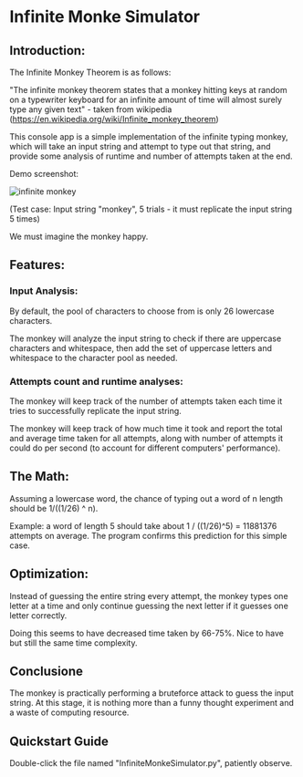 # Infinite Monke Simulator

## Introduction:

The Infinite Monkey Theorem is as follows:

"The infinite monkey theorem states that a monkey hitting keys at random on a typewriter keyboard for an infinite amount of time will almost surely type any given text" - taken from wikipedia (https://en.wikipedia.org/wiki/Infinite_monkey_theorem)

This console app is a simple implementation of the infinite typing monkey, which will take an input string and attempt to type out that string, and provide some analysis of runtime and number of attempts taken at the end.

Demo screenshot:

![infinite monkey](https://github.com/user-attachments/assets/2df80320-ac49-4eed-91a0-14f81452870c)

(Test case: Input string "monkey", 5 trials - it must replicate the input string 5 times)

We must imagine the monkey happy.

## Features:
### Input Analysis:
By default, the pool of characters to choose from is only 26 lowercase characters.

The monkey will analyze the input string to check if there are uppercase characters and whitespace, then add the set of uppercase letters and whitespace to the character pool as needed.

### Attempts count and runtime analyses:
The monkey will keep track of the number of attempts taken each time it tries to successfully replicate the input string.

The monkey will keep track of how much time it took and report the total and average time taken for all attempts, along with number of attempts it could do per second (to account for different computers' performance).

## The Math:
Assuming a lowercase word, the chance of typing out a word of n length should be 1/((1/26) ^ n).

Example: a word of length 5 should take about 1 / ((1/26)^5) = 11881376 attempts on average.
The program confirms this prediction for this simple case.

## Optimization:
Instead of guessing the entire string every attempt, the monkey types one letter at a time and only continue guessing the next letter if it guesses one letter correctly.

Doing this seems to have decreased time taken by 66-75%. Nice to have but still the same time complexity.

## Conclusione
The monkey is practically performing a bruteforce attack to guess the input string. At this stage, it is nothing more than a funny thought experiment and a waste of computing resource.

## Quickstart Guide
Double-click the file named "InfiniteMonkeSimulator.py", patiently observe.
